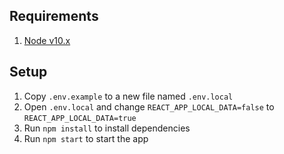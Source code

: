 ## Requirements
1. [Node v10.x](https://nodejs.dev/learn/how-to-install-nodejs)

## Setup
1. Copy `.env.example` to a new file named `.env.local`
1. Open `.env.local` and change `REACT_APP_LOCAL_DATA=false` to `REACT_APP_LOCAL_DATA=true`
1. Run `npm install` to install dependencies
1. Run `npm start` to start the app